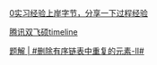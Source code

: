 [0实习经验上岸字节，分享一下过程经验](https://www.nowcoder.com/feed/main/detail/4645c423f0664beab797089b8dfc6eda?fromPut=jj-github&urlSource=extension-api)

[腾讯双飞硕timeline](https://www.nowcoder.com/feed/main/detail/89ca9686c91f4ab5b4070b77c6f8bdd0?fromPut=jj-github&urlSource=extension-api)

[题解 | #删除有序链表中重复的元素-II#](https://www.nowcoder.com/discuss/629567909295157248?fromPut=jj-github&urlSource=extension-api)